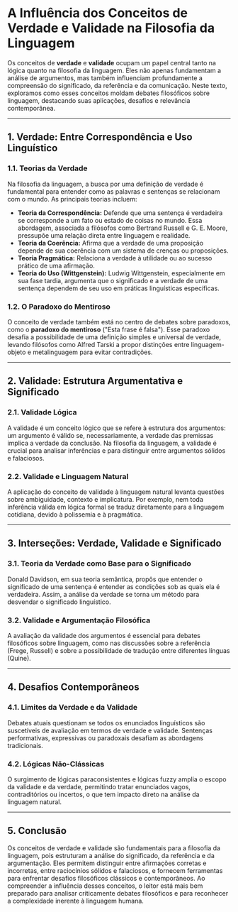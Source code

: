 # A Influência dos Conceitos de Verdade e Validade na Filosofia da Linguagem

Os conceitos de **verdade** e **validade** ocupam um papel central tanto na lógica quanto na filosofia da linguagem. Eles não apenas fundamentam a análise de argumentos, mas também influenciam profundamente a compreensão do significado, da referência e da comunicação. Neste texto, exploramos como esses conceitos moldam debates filosóficos sobre linguagem, destacando suas aplicações, desafios e relevância contemporânea.

---

## 1. Verdade: Entre Correspondência e Uso Linguístico

### 1.1. Teorias da Verdade

Na filosofia da linguagem, a busca por uma definição de verdade é fundamental para entender como as palavras e sentenças se relacionam com o mundo. As principais teorias incluem:

- **Teoria da Correspondência:** Defende que uma sentença é verdadeira se corresponde a um fato ou estado de coisas no mundo. Essa abordagem, associada a filósofos como Bertrand Russell e G. E. Moore, pressupõe uma relação direta entre linguagem e realidade.
- **Teoria da Coerência:** Afirma que a verdade de uma proposição depende de sua coerência com um sistema de crenças ou proposições.
- **Teoria Pragmática:** Relaciona a verdade à utilidade ou ao sucesso prático de uma afirmação.
- **Teoria do Uso (Wittgenstein):** Ludwig Wittgenstein, especialmente em sua fase tardia, argumenta que o significado e a verdade de uma sentença dependem de seu uso em práticas linguísticas específicas.

### 1.2. O Paradoxo do Mentiroso

O conceito de verdade também está no centro de debates sobre paradoxos, como o **paradoxo do mentiroso** ("Esta frase é falsa"). Esse paradoxo desafia a possibilidade de uma definição simples e universal de verdade, levando filósofos como Alfred Tarski a propor distinções entre linguagem-objeto e metalinguagem para evitar contradições.

---

## 2. Validade: Estrutura Argumentativa e Significado

### 2.1. Validade Lógica

A validade é um conceito lógico que se refere à estrutura dos argumentos: um argumento é válido se, necessariamente, a verdade das premissas implica a verdade da conclusão. Na filosofia da linguagem, a validade é crucial para analisar inferências e para distinguir entre argumentos sólidos e falaciosos.

### 2.2. Validade e Linguagem Natural

A aplicação do conceito de validade à linguagem natural levanta questões sobre ambiguidade, contexto e implicatura. Por exemplo, nem toda inferência válida em lógica formal se traduz diretamente para a linguagem cotidiana, devido à polissemia e à pragmática.

---

## 3. Interseções: Verdade, Validade e Significado

### 3.1. Teoria da Verdade como Base para o Significado

Donald Davidson, em sua teoria semântica, propôs que entender o significado de uma sentença é entender as condições sob as quais ela é verdadeira. Assim, a análise da verdade se torna um método para desvendar o significado linguístico.

### 3.2. Validade e Argumentação Filosófica

A avaliação da validade dos argumentos é essencial para debates filosóficos sobre linguagem, como nas discussões sobre a referência (Frege, Russell) e sobre a possibilidade de tradução entre diferentes línguas (Quine).

---

## 4. Desafios Contemporâneos

### 4.1. Limites da Verdade e da Validade

Debates atuais questionam se todos os enunciados linguísticos são suscetíveis de avaliação em termos de verdade e validade. Sentenças performativas, expressivas ou paradoxais desafiam as abordagens tradicionais.

### 4.2. Lógicas Não-Clássicas

O surgimento de lógicas paraconsistentes e lógicas fuzzy amplia o escopo da validade e da verdade, permitindo tratar enunciados vagos, contraditórios ou incertos, o que tem impacto direto na análise da linguagem natural.

---

## 5. Conclusão

Os conceitos de verdade e validade são fundamentais para a filosofia da linguagem, pois estruturam a análise do significado, da referência e da argumentação. Eles permitem distinguir entre afirmações corretas e incorretas, entre raciocínios sólidos e falaciosos, e fornecem ferramentas para enfrentar desafios filosóficos clássicos e contemporâneos. Ao compreender a influência desses conceitos, o leitor está mais bem preparado para analisar criticamente debates filosóficos e para reconhecer a complexidade inerente à linguagem humana.